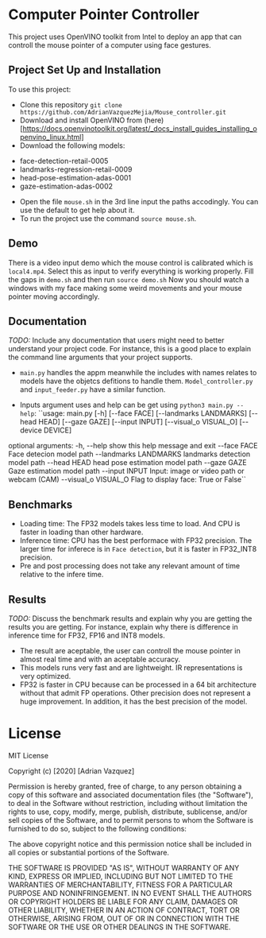 # Computer Pointer Controller

This project uses OpenVINO toolkit from Intel to deploy an app that can controll the mouse pointer of a computer using  face gestures. 

## Project Set Up and Installation

To use this project:
* Clone this repository `git clone https://github.com/AdrianVazquezMejia/Mouse_controller.git`
* Download and install OpenVINO from (here)[https://docs.openvinotoolkit.org/latest/_docs_install_guides_installing_openvino_linux.html]
* Download the following models:
-  face-detection-retail-0005
-  landmarks-regression-retail-0009
-  head-pose-estimation-adas-0001
-  gaze-estimation-adas-0002
*  Open the file `mouse.sh` in the 3rd line input the paths accodingly. You can use the default to get help about it.
* To run the project use the command `source mouse.sh`.

## Demo
There is a video input demo which the  mouse control is calibrated which is `local4.mp4`.
Select this as input to verify everything is working properly. Fill the gaps in `demo.sh` and then run `source demo.sh`
Now you should watch a windows with my face making some weird movements and your mouse pointer moving accordingly.
## Documentation
*TODO:* Include any documentation that users might need to better understand your project code. For instance, this is a good place to explain the command line arguments that your project supports.

* `main.py` handles the appm meanwhile the includes with names relates to models have the objetcs defitions to handle them.
`Model_controller.py` and `input_feeder.py` have a similar function.

* Inputs argument uses and help can be get using `python3 main.py --help`:
``usage: main.py [-h] [--face FACE] [--landmarks LANDMARKS] [--head HEAD]
               [--gaze GAZE] [--input INPUT] [--visual_o VISUAL_O]
               [--device DEVICE]

optional arguments:
  -h, --help            show this help message and exit
  --face FACE           Face detecion model path
  --landmarks LANDMARKS
                        landmarks detection model path
  --head HEAD           head pose estimation model path
  --gaze GAZE           Gaze estimation model path
  --input INPUT         Input: image or video path or webcam (CAM)
  --visual_o VISUAL_O   Flag to display face: True or False``

## Benchmarks
* Loading time: The FP32 models takes less time to load. And CPU is faster in loading than other hardware.
* Inference time: CPU has the best performace with FP32 precision. The larger time for inferece is in `Face detection`, but it is faster in FP32_INT8 precision.
* Pre and post processing does not take any relevant amount of time relative to the infere time.
## Results
*TODO:* Discuss the benchmark results and explain why you are getting the results you are getting. For instance, explain why there is difference in inference time for FP32, FP16 and INT8 models.
* The result are aceptable, the user can controll the mouse pointer in almost real time and with an aceptable accuracy.
* This models runs very fast and are lightweight. IR representations is very optimized.
* FP32 is faster in CPU because can be processed in a 64 bit architecture without that admit FP operations. Other precision does not represent a huge improvement. In addition, it has the best precision of the model.
# License 
MIT License

Copyright (c) [2020] [Adrian Vazquez]

Permission is hereby granted, free of charge, to any person obtaining a copy
of this software and associated documentation files (the "Software"), to deal
in the Software without restriction, including without limitation the rights
to use, copy, modify, merge, publish, distribute, sublicense, and/or sell
copies of the Software, and to permit persons to whom the Software is
furnished to do so, subject to the following conditions:

The above copyright notice and this permission notice shall be included in all
copies or substantial portions of the Software.

THE SOFTWARE IS PROVIDED "AS IS", WITHOUT WARRANTY OF ANY KIND, EXPRESS OR
IMPLIED, INCLUDING BUT NOT LIMITED TO THE WARRANTIES OF MERCHANTABILITY,
FITNESS FOR A PARTICULAR PURPOSE AND NONINFRINGEMENT. IN NO EVENT SHALL THE
AUTHORS OR COPYRIGHT HOLDERS BE LIABLE FOR ANY CLAIM, DAMAGES OR OTHER
LIABILITY, WHETHER IN AN ACTION OF CONTRACT, TORT OR OTHERWISE, ARISING FROM,
OUT OF OR IN CONNECTION WITH THE SOFTWARE OR THE USE OR OTHER DEALINGS IN THE
SOFTWARE.
